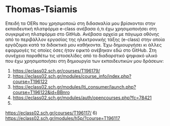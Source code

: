 # Thomas-Tsiamis
Επειδή τα OERs που χρησιμοποιώ στη διδασκαλία μου βρίσκονται στην εκπαιδευτική πλατφόρμα e-class ανέβασα ό,τι έχω χρησιμοποιήσει στη συγκριμένη πλατφόρμα στο GitHub.
Ανέβασα αρχεία με πάγωμα οθόνης από το περιβάλλον εργασίας της ηλεκτρονικής τάξης (e-class) στην οποία εργάζομαι κατά τα διδακτικά μου καθήκοντα.
Έχω δημιουργήσει κι άλλες εφαρμογές τις οποίες όσες ήταν εφικτό ανέβηκαν εδώ στο GitHub.
Στη συνέχεια παραθέτω τις ιστοσελίδες από το διαδαρστικό ψηφιακό υλικό που έχω χρησιμοποιήσει στη δημιουργία των εκπαιδευτικών μου δράσεων:

1) https://eclass02.sch.gr/courses/T196179/
2) https://eclass02.sch.gr/modules/course_info/index.php?course=T196122
3) https://eclass02.sch.gr/modules/lti_consumer/launch.php?course=T196122&id=BBnro
4) https://eclass02.sch.gr/modules/auth/opencourses.php?fc=78421
5) 
https://eclass02.sch.gr/courses/T196117/
6) 
https://eclass02.sch.gr/modules/h5p/?course=T196117